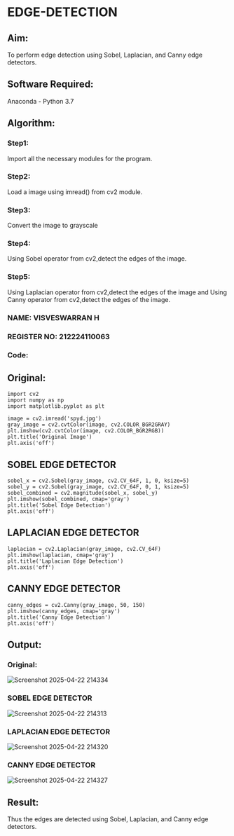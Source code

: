 # EDGE-DETECTION
## Aim:
To perform edge detection using Sobel, Laplacian, and Canny edge detectors.

## Software Required:
Anaconda - Python 3.7

## Algorithm:
### Step1:
Import all the necessary modules for the program.

### Step2:
Load a image using imread() from cv2 module.

### Step3:
Convert the image to grayscale

### Step4:
Using Sobel operator from cv2,detect the edges of the image.

### Step5:

Using Laplacian operator from cv2,detect the edges of the image and Using Canny operator from cv2,detect the edges of the image.

### NAME: VISVESWARRAN H  
### REGISTER NO: 212224110063

### Code:
## Original:
```
import cv2
import numpy as np
import matplotlib.pyplot as plt

image = cv2.imread('spyd.jpg')
gray_image = cv2.cvtColor(image, cv2.COLOR_BGR2GRAY)
plt.imshow(cv2.cvtColor(image, cv2.COLOR_BGR2RGB))
plt.title('Original Image')
plt.axis('off')
```
## SOBEL EDGE DETECTOR
```
sobel_x = cv2.Sobel(gray_image, cv2.CV_64F, 1, 0, ksize=5) 
sobel_y = cv2.Sobel(gray_image, cv2.CV_64F, 0, 1, ksize=5)  
sobel_combined = cv2.magnitude(sobel_x, sobel_y)  
plt.imshow(sobel_combined, cmap='gray')
plt.title('Sobel Edge Detection')
plt.axis('off')
```
## LAPLACIAN EDGE DETECTOR
```
laplacian = cv2.Laplacian(gray_image, cv2.CV_64F)
plt.imshow(laplacian, cmap='gray')
plt.title('Laplacian Edge Detection')
plt.axis('off')
```
## CANNY EDGE DETECTOR
```
canny_edges = cv2.Canny(gray_image, 50, 150)
plt.imshow(canny_edges, cmap='gray')
plt.title('Canny Edge Detection')
plt.axis('off')  
```
## Output:
### Original:
![Screenshot 2025-04-22 214334](https://github.com/user-attachments/assets/96f5eff7-dc82-4b86-aaf7-dcb55a2c79a3)


### SOBEL EDGE DETECTOR
![Screenshot 2025-04-22 214313](https://github.com/user-attachments/assets/d9944a54-30f6-492d-97fe-58f7ecae749c)


### LAPLACIAN EDGE DETECTOR
![Screenshot 2025-04-22 214320](https://github.com/user-attachments/assets/cfc7c8dc-33ee-4fc5-811c-d62962c4c65a)


### CANNY EDGE DETECTOR
![Screenshot 2025-04-22 214327](https://github.com/user-attachments/assets/98f063be-b627-4384-8643-144457cdc07e)

## Result:
Thus the edges are detected using Sobel, Laplacian, and Canny edge detectors.
